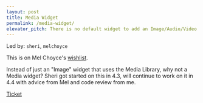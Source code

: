 ```yaml
---
layout: post
title: Media Widget
permalink: /media-widget/
elevator_pitch: There is no default widget to add an Image/Audio/Video etc in the sidebar.
---
```


Led by: `sheri`, `melchoyce`

This is on Mel Choyce's [wishlist](https://choycedesign.com/2015/01/23/my-top-wordpress-pain-points/).

Instead of just an "Image" widget that uses the Media Library, why not a Media widget? Sheri
got started on this in 4.3, will continue to work on it in 4.4 with advice from Mel and
code review from me.

[Ticket](https://core.trac.wordpress.org/ticket/32417)